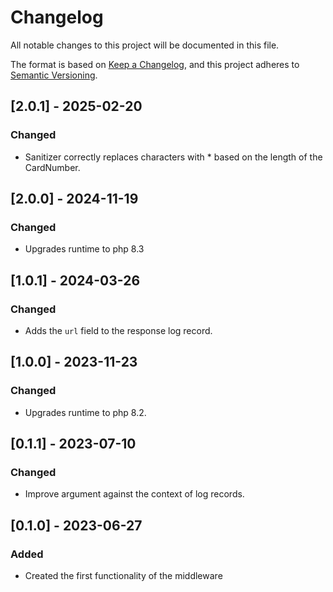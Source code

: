 # Changelog
All notable changes to this project will be documented in this file.

The format is based on [Keep a Changelog](https://keepachangelog.com/en/1.0.0/),
and this project adheres to [Semantic Versioning](https://semver.org/spec/v2.0.0.html).

## [2.0.1] - 2025-02-20

### Changed
- Sanitizer correctly replaces characters with * based on the length of the CardNumber.

## [2.0.0] - 2024-11-19

### Changed
- Upgrades runtime to php 8.3

## [1.0.1] - 2024-03-26

### Changed
- Adds the `url` field to the response log record.

## [1.0.0] - 2023-11-23

### Changed
- Upgrades runtime to php 8.2.

## [0.1.1] - 2023-07-10

### Changed
- Improve  argument against the context of log records.

## [0.1.0] - 2023-06-27
### Added
- Created the first functionality of the middleware